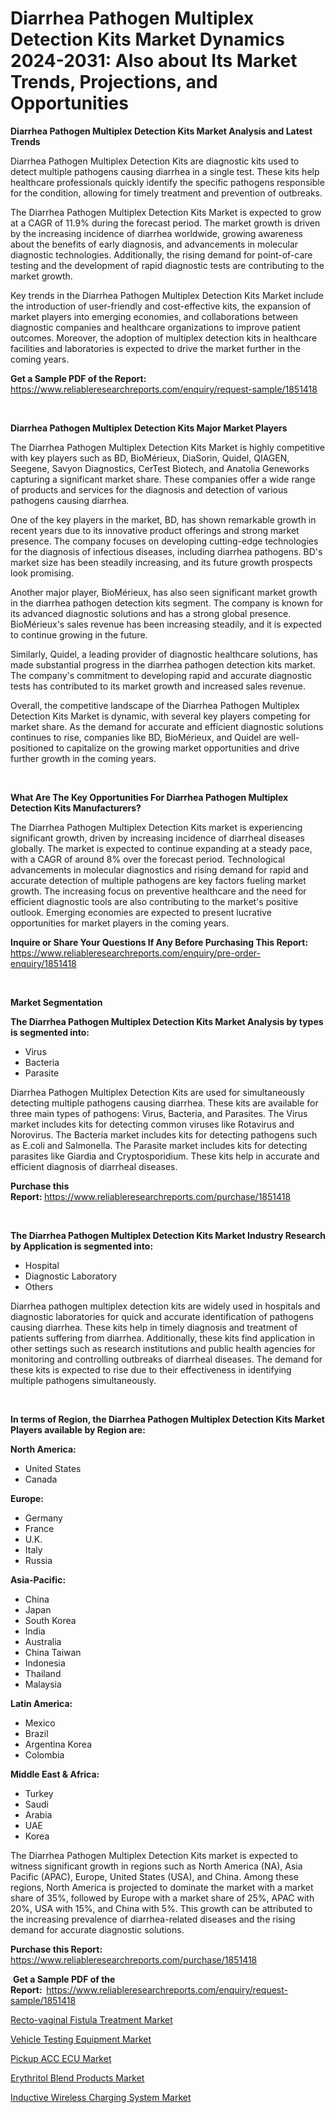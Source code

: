 <p><h1>Diarrhea Pathogen Multiplex Detection Kits Market Dynamics 2024-2031: Also about Its Market Trends, Projections, and Opportunities</h1></p><p><strong>Diarrhea Pathogen Multiplex Detection Kits Market Analysis and Latest Trends</strong></p>
<p><p>Diarrhea Pathogen Multiplex Detection Kits are diagnostic kits used to detect multiple pathogens causing diarrhea in a single test. These kits help healthcare professionals quickly identify the specific pathogens responsible for the condition, allowing for timely treatment and prevention of outbreaks.</p><p>The Diarrhea Pathogen Multiplex Detection Kits Market is expected to grow at a CAGR of 11.9% during the forecast period. The market growth is driven by the increasing incidence of diarrhea worldwide, growing awareness about the benefits of early diagnosis, and advancements in molecular diagnostic technologies. Additionally, the rising demand for point-of-care testing and the development of rapid diagnostic tests are contributing to the market growth.</p><p>Key trends in the Diarrhea Pathogen Multiplex Detection Kits Market include the introduction of user-friendly and cost-effective kits, the expansion of market players into emerging economies, and collaborations between diagnostic companies and healthcare organizations to improve patient outcomes. Moreover, the adoption of multiplex detection kits in healthcare facilities and laboratories is expected to drive the market further in the coming years.</p></p>
<p><strong>Get a Sample PDF of the Report:&nbsp;</strong> <a href="https://www.reliableresearchreports.com/enquiry/request-sample/1851418">https://www.reliableresearchreports.com/enquiry/request-sample/1851418</a></p>
<p>&nbsp;</p>
<p><strong>Diarrhea Pathogen Multiplex Detection Kits Major Market Players</strong></p>
<p><p>The Diarrhea Pathogen Multiplex Detection Kits Market is highly competitive with key players such as BD, BioMérieux, DiaSorin, Quidel, QIAGEN, Seegene, Savyon Diagnostics, CerTest Biotech, and Anatolia Geneworks capturing a significant market share. These companies offer a wide range of products and services for the diagnosis and detection of various pathogens causing diarrhea.</p><p>One of the key players in the market, BD, has shown remarkable growth in recent years due to its innovative product offerings and strong market presence. The company focuses on developing cutting-edge technologies for the diagnosis of infectious diseases, including diarrhea pathogens. BD's market size has been steadily increasing, and its future growth prospects look promising.</p><p>Another major player, BioMérieux, has also seen significant market growth in the diarrhea pathogen detection kits segment. The company is known for its advanced diagnostic solutions and has a strong global presence. BioMérieux's sales revenue has been increasing steadily, and it is expected to continue growing in the future.</p><p>Similarly, Quidel, a leading provider of diagnostic healthcare solutions, has made substantial progress in the diarrhea pathogen detection kits market. The company's commitment to developing rapid and accurate diagnostic tests has contributed to its market growth and increased sales revenue.</p><p>Overall, the competitive landscape of the Diarrhea Pathogen Multiplex Detection Kits Market is dynamic, with several key players competing for market share. As the demand for accurate and efficient diagnostic solutions continues to rise, companies like BD, BioMérieux, and Quidel are well-positioned to capitalize on the growing market opportunities and drive further growth in the coming years.</p></p>
<p>&nbsp;</p>
<p><strong>What Are The Key Opportunities For Diarrhea Pathogen Multiplex Detection Kits Manufacturers?</strong></p>
<p><p>The Diarrhea Pathogen Multiplex Detection Kits market is experiencing significant growth, driven by increasing incidence of diarrheal diseases globally. The market is expected to continue expanding at a steady pace, with a CAGR of around 8% over the forecast period. Technological advancements in molecular diagnostics and rising demand for rapid and accurate detection of multiple pathogens are key factors fueling market growth. The increasing focus on preventive healthcare and the need for efficient diagnostic tools are also contributing to the market's positive outlook. Emerging economies are expected to present lucrative opportunities for market players in the coming years.</p></p>
<p><strong>Inquire or Share Your Questions If Any Before Purchasing This Report:</strong> <a href="https://www.reliableresearchreports.com/enquiry/pre-order-enquiry/1851418">https://www.reliableresearchreports.com/enquiry/pre-order-enquiry/1851418</a></p>
<p>&nbsp;</p>
<p><strong>Market Segmentation</strong></p>
<p><strong>The Diarrhea Pathogen Multiplex Detection Kits Market Analysis by types is segmented into:</strong></p>
<p><ul><li>Virus</li><li>Bacteria</li><li>Parasite</li></ul></p>
<p><p>Diarrhea Pathogen Multiplex Detection Kits are used for simultaneously detecting multiple pathogens causing diarrhea. These kits are available for three main types of pathogens: Virus, Bacteria, and Parasites. The Virus market includes kits for detecting common viruses like Rotavirus and Norovirus. The Bacteria market includes kits for detecting pathogens such as E.coli and Salmonella. The Parasite market includes kits for detecting parasites like Giardia and Cryptosporidium. These kits help in accurate and efficient diagnosis of diarrheal diseases.</p></p>
<p><strong>Purchase this Report:&nbsp;</strong><a href="https://www.reliableresearchreports.com/purchase/1851418">https://www.reliableresearchreports.com/purchase/1851418</a></p>
<p>&nbsp;</p>
<p><strong>The Diarrhea Pathogen Multiplex Detection Kits Market Industry Research by Application is segmented into:</strong></p>
<p><ul><li>Hospital</li><li>Diagnostic Laboratory</li><li>Others</li></ul></p>
<p><p>Diarrhea pathogen multiplex detection kits are widely used in hospitals and diagnostic laboratories for quick and accurate identification of pathogens causing diarrhea. These kits help in timely diagnosis and treatment of patients suffering from diarrhea. Additionally, these kits find application in other settings such as research institutions and public health agencies for monitoring and controlling outbreaks of diarrheal diseases. The demand for these kits is expected to rise due to their effectiveness in identifying multiple pathogens simultaneously.</p></p>
<p>&nbsp;</p>
<p><strong>In terms of Region, the Diarrhea Pathogen Multiplex Detection Kits Market Players available by Region are:</strong></p>
<p>
    <p> <strong> North America: </strong>
        <ul>
            <li>United States</li>
            <li>Canada</li>
        </ul>
        </p> 
    <p> <strong> Europe: </strong>
        <ul>
            <li>Germany</li>
            <li>France</li>
            <li>U.K.</li>
            <li>Italy</li>
            <li>Russia</li>
        </ul>
        </p> 
    <p> <strong> Asia-Pacific: </strong>
        <ul>
            <li>China</li>
            <li>Japan</li>
            <li>South Korea</li>
            <li>India</li>
            <li>Australia</li>
            <li>China Taiwan</li>
            <li>Indonesia</li>
            <li>Thailand</li>
            <li>Malaysia</li>
        </ul>
        </p> 
    <p> <strong> Latin America: </strong>
        <ul>
            <li>Mexico</li>
            <li>Brazil</li>
            <li>Argentina Korea</li>
            <li>Colombia</li>
        </ul>
        </p> 
    <p> <strong> Middle East & Africa: </strong>
        <ul>
            <li>Turkey</li>
            <li>Saudi</li>
            <li>Arabia</li>
            <li>UAE</li>
            <li>Korea</li>
        </ul>
    </p>
    </p>
<p><p>The Diarrhea Pathogen Multiplex Detection Kits market is expected to witness significant growth in regions such as North America (NA), Asia Pacific (APAC), Europe, United States (USA), and China. Among these regions, North America is projected to dominate the market with a market share of 35%, followed by Europe with a market share of 25%, APAC with 20%, USA with 15%, and China with 5%. This growth can be attributed to the increasing prevalence of diarrhea-related diseases and the rising demand for accurate diagnostic solutions.</p></p>
<p><strong>Purchase this Report: </strong><a href="https://www.reliableresearchreports.com/purchase/1851418">https://www.reliableresearchreports.com/purchase/1851418</a></p>
<p>&nbsp;<strong>Get a Sample PDF of the Report:&nbsp;&nbsp;</strong><a href="https://www.reliableresearchreports.com/enquiry/request-sample/1851418">https://www.reliableresearchreports.com/enquiry/request-sample/1851418</a></p>
<p><strong></strong></p>
<p><p><a href="https://issuu.com/reportprime-2/docs/recto-vaginal-fistula-treatment-market-size-2030.p">Recto-vaginal Fistula Treatment Market</a></p><p><a href="https://github.com/sonuprakash1/Market-Research-Report-List-1/blob/main/vehicle-testing-equipment-market.md">Vehicle Testing Equipment Market</a></p><p><a href="https://github.com/jhcraigie/Market-Research-Report-List-2/blob/main/pickup-acc-ecu-market.md">Pickup ACC ECU Market</a></p><p><a href="https://issuu.com/reportprime-2/docs/erythritol-blend-products-market-size-2030.pptx">Erythritol Blend Products Market</a></p><p><a href="https://github.com/Whitneyboyettebo9kiw7yr13/Market-Research-Report-List-1/blob/main/inductive-wireless-charging-system-market.md">Inductive Wireless Charging System Market</a></p></p>